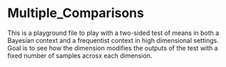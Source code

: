 # Multiple_Comparisons

This is a playground file to play with a two-sided test of means in both a Bayesian context and a frequentist context in high dimensional settings. Goal is to see how the dimension modifies the outputs of the test with a fixed number of samples acrosx each dimension.
